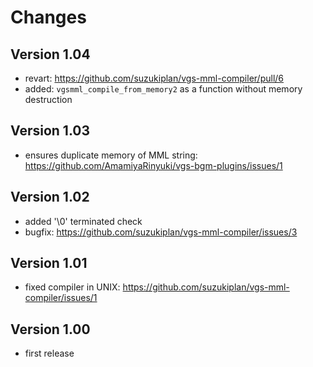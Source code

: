 # Changes

## Version 1.04
- revart: https://github.com/suzukiplan/vgs-mml-compiler/pull/6
- added: `vgsmml_compile_from_memory2` as a function without memory destruction

## Version 1.03
- ensures duplicate memory of MML string: https://github.com/AmamiyaRinyuki/vgs-bgm-plugins/issues/1

## Version 1.02
- added '\0' terminated check
- bugfix: https://github.com/suzukiplan/vgs-mml-compiler/issues/3

## Version 1.01
- fixed compiler in UNIX: https://github.com/suzukiplan/vgs-mml-compiler/issues/1

## Version 1.00
- first release

